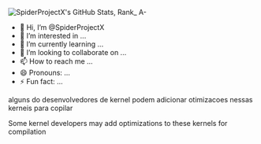 ![SpiderProjectX's GitHub Stats, Rank_ A-](https://github.com/user-attachments/assets/edb2af4f-c925-4d4f-adce-93e986dbf03c)
- 👋 Hi, I’m @SpiderProjectX
- 👀 I’m interested in ...
- 🌱 I’m currently learning ...
- 💞️ I’m looking to collaborate on ...
- 📫 How to reach me ...
- 😄 Pronouns: ...
- ⚡ Fun fact: ...

<!---
SpiderProjectX/SpiderProjectX is a ✨ special ✨ repository because its `README.md` (this file) appears on your GitHub profile.
You can click the Preview link to take a look at your changes.
--->

alguns do desenvolvedores de kernel podem adicionar otimizacoes nessas kerneis para copilar

Some kernel developers may add optimizations to these kernels for compilation
